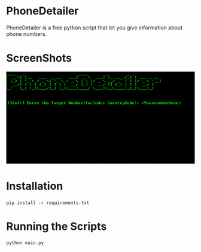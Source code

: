 # PhoneDetailer
PhoneDetailer is a free python script that let you give information about phone numbers.

# ScreenShots
![Phonedetailer](https://github.com/Hacklab09/PhoneDetailer/blob/main/scrrenshot.tif)

# Installation

```
pip install -r requirements.txt
```

# Running the Scripts

```
python main.py
```

